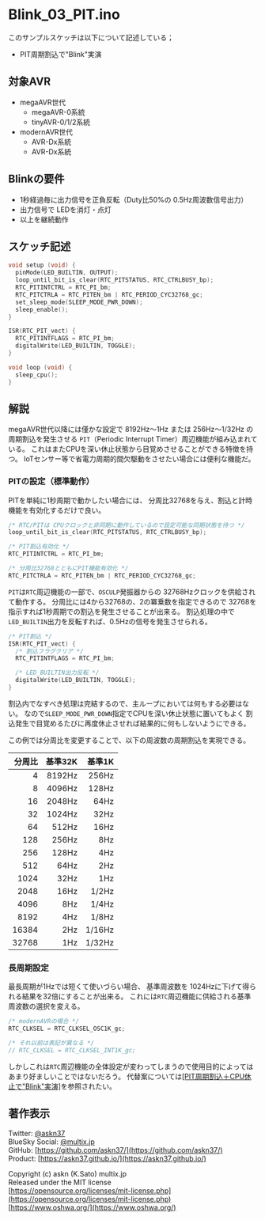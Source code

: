 # Blink_03_PIT.ino

このサンプルスケッチは以下について記述している；

- PIT周期割込で"Blink"実演

## 対象AVR

- megaAVR世代
  - megaAVR-0系統
  - tinyAVR-0/1/2系統
- modernAVR世代
  - AVR-Dx系統
  - AVR-Dx系統

## Blinkの要件

- 1秒経過毎に出力信号を正負反転（Duty比50%の 0.5Hz周波数信号出力）
- 出力信号で LEDを消灯・点灯
- 以上を継続動作

## スケッチ記述

```c
void setup (void) {
  pinMode(LED_BUILTIN, OUTPUT);
  loop_until_bit_is_clear(RTC_PITSTATUS, RTC_CTRLBUSY_bp);
  RTC_PITINTCTRL = RTC_PI_bm;
  RTC_PITCTRLA = RTC_PITEN_bm | RTC_PERIOD_CYC32768_gc;
  set_sleep_mode(SLEEP_MODE_PWR_DOWN);
  sleep_enable();
}

ISR(RTC_PIT_vect) {
  RTC_PITINTFLAGS = RTC_PI_bm;
  digitalWrite(LED_BUILTIN, TOGGLE);
}

void loop (void) {
  sleep_cpu();
}
```

## 解説

megaAVR世代以降には僅かな設定で
8192Hz〜1Hz または
256Hz〜1/32Hz の周期割込を発生させる
`PIT`（Periodic Interrupt Timer）周辺機能が組み込まれている。
これはまたCPUを深い休止状態から目覚めさせることができる特徴を持つ。
IoTセンサー等で省電力周期的間欠駆動をさせたい場合には便利な機能だ。

### PITの設定（標準動作）

PITを単純に1秒周期で動かしたい場合には、
分周比32768を与え、割込と計時機能を有効化するだけで良い。

```c
/* RTC/PITは CPUクロックと非同期に動作しているので設定可能な同期状態を待つ */
loop_until_bit_is_clear(RTC_PITSTATUS, RTC_CTRLBUSY_bp);

/* PIT割込有効化 */
RTC_PITINTCTRL = RTC_PI_bm;

/* 分周比32768とともにPIT機能有効化 */
RTC_PITCTRLA = RTC_PITEN_bm | RTC_PERIOD_CYC32768_gc;
```

`PIT`は`RTC`周辺機能の一部で、`OSCULP`発振器からの
32768Hzクロックを供給されて動作する。
分周比には4から32768の、2の冪乗数を指定できるので
32768を指示すれば1秒周期での割込を発生させることが出来る。
割込処理の中で`LED_BUILTIN`出力を反転すれば、0.5Hzの信号を発生させられる。

```c
/* PIT割込 */
ISR(RTC_PIT_vect) {
  /* 割込フラグクリア */
  RTC_PITINTFLAGS = RTC_PI_bm;

  /* LED_BUILTIN出力反転 */
  digitalWrite(LED_BUILTIN, TOGGLE);
}
```

割込内でなすべき処理は完結するので、主ループにおいては何もする必要はない。
なので`SLEEP_MODE_PWR_DOWN`指定でCPUを深い休止状態に置いてもよく
割込発生で目覚めるたびに再度休止させれば結果的に何もしないようにできる。

この例では分周比を変更することで、以下の周波数の周期割込を実現できる。

|分周比|基準32K|基準1K|
|----:|-----:|----:|
|    4|8192Hz|256Hz|
|    8|4096Hz|128Hz|
|   16|2048Hz| 64Hz|
|   32|1024Hz| 32Hz|
|   64| 512Hz| 16Hz|
|  128| 256Hz|  8Hz|
|  256| 128Hz|  4Hz|
|  512|  64Hz|  2Hz|
| 1024|  32Hz|  1Hz|
| 2048|  16Hz|1/2Hz|
| 4096|   8Hz|1/4Hz|
| 8192|   4Hz|1/8Hz|
|16384|   2Hz|1/16Hz|
|32768|   1Hz|1/32Hz|

### 長周期設定

最長周期が1Hzでは短くて使いづらい場合、
基準周波数を 1024Hzに下げて得られる結果を32倍にすることが出来る。
これには`RTC`周辺機能に供給される基準周波数の選択を変える。

```c
/* modernAVRの場合 */
RTC_CLKSEL = RTC_CLKSEL_OSC1K_gc;

/* それ以前は表記が異なる */
// RTC_CLKSEL = RTC_CLKSEL_INT1K_gc;
```

しかしこれは`RTC`周辺機能の全体設定が変わってしまうので使用目的によってはあまり好ましいことではないだろう。
代替案については[[PIT周期割込＋CPU休止で"Blink"実演]](https://github.com/askn37/MacroMicroAPI_lib/tree/main/examples/Blink%20variations/Blink_04_PIT_sleep)を参照されたい。

## 著作表示

Twitter: [@askn37](https://twitter.com/askn37) \
BlueSky Social: [@multix.jp](https://bsky.app/profile/multix.jp) \
GitHub: [https://github.com/askn37/](https://github.com/askn37/) \
Product: [https://askn37.github.io/](https://askn37.github.io/)

Copyright (c) askn (K.Sato) multix.jp \
Released under the MIT license \
[https://opensource.org/licenses/mit-license.php](https://opensource.org/licenses/mit-license.php) \
[https://www.oshwa.org/](https://www.oshwa.org/)
